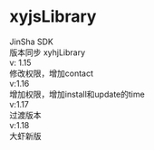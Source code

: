 # xyjsLibrary  
JinSha SDK  
版本同步 xyhjLibrary  
v: 1.15  
修改权限，增加contact  
v:1.16  
增加权限，增加install和update的time  
v:1.17  
过渡版本  
v:1.18  
大虾新版



